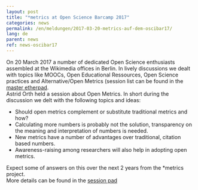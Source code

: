 ```yaml
---
layout: post
title: "*metrics at Open Science Barcamp 2017"
categories: news
permalink: /en/meldungen/2017-03-20-metrics-auf-dem-oscibar17/
lang: de
parent: news
ref: news-oscibar17
---
```


On 20 March 2017 a number of dedicated Open Science enthusiasts assembled at the Wikimedia offices in Berlin. In lively discussions we dealt with topics like MOOCs, Open Educational Ressources, Open Science practices and Alternative/Open Metrics (session list can be found in the [master etherpad](https://etherpad.wikimedia.org/p/barcamp_open_science_2017).   
Astrid Orth held a session about Open Metrics. In short during the discussion we delt with the following topics and ideas:  
- Should open metrics complement or substitute traditional metrics and how?  
- Calculating more numbers is probably not the solution, transparency on the meaning and interpretation of numbers is needed.  
- New metrics have a number of advantages over traditional, citation based numbers.  
- Awareness-raising among researchers will also help in adopting open metrics.  

Expect some of answers on this over the next 2 years from the \*metrics project.  
More details can be found in the [session pad](https://etherpad.wikimedia.org/p/oscibar2017_session6)
